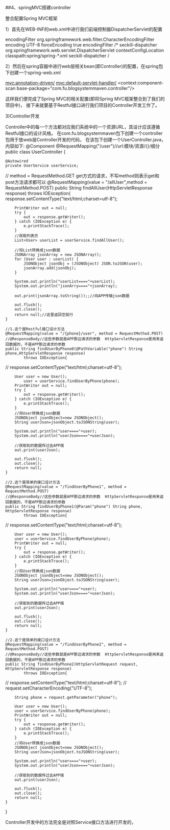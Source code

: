 ##4、springMVC搭建controller

整合配置Spring MVC框架

1）首先在WEB-INF的web.xml中进行我们前端控制器DispatcherServlet的配置

<web-app xmlns:xsi="http://www.w3.org/2001/XMLSchema-instance"
         xmlns="http://java.sun.com/xml/ns/javaee"
         xsi:schemaLocation="http://java.sun.com/xml/ns/javaee http://java.sun.com/xml/ns/javaee/web-app_3_0.xsd"
         version="3.0"
         metadata-complete="true">
  <!-- 用maven创建的web项目 要修改servlet版本为3.0 -->
  <!--防止乱码配置-->
  <filter>
    <filter-name>encodingFilter</filter-name>
    <filter-class>org.springframework.web.filter.CharacterEncodingFilter</filter-class>
    <init-param>
      <param-name>encoding</param-name>
      <param-value>UTF-8</param-value>
    </init-param>
    <init-param>
      <param-name>forceEncoding</param-name>
      <param-value>true</param-value>
    </init-param>
  </filter>
  <filter-mapping>
    <filter-name>encodingFilter</filter-name>
    <url-pattern>/*</url-pattern>
  </filter-mapping>

  <!--配置DispatcherServlet-->
  <servlet>
    <servlet-name>seckill-dispatcher</servlet-name>
    <servlet-class>org.springframework.web.servlet.DispatcherServlet</servlet-class>
    <!--
        配置SpringMVC 需要加载的配置文件
        spring-dao.xml，spring-service.xml,spring-web.xml
        Mybites -> spring -> springMvc
    -->
    <init-param>
      <param-name>contextConfigLocation</param-name>
      <param-value>classpath:spring/spring-*.xml</param-value>
    </init-param>
  </servlet>
  <servlet-mapping>
    <servlet-name>seckill-dispatcher</servlet-name>
    <!--默认匹配所有请求-->
    <url-pattern>/</url-pattern>
  </servlet-mapping>
</web-app>

2）然后在spring容器中进行web层相关bean(即Controller)的配置，在spring包下创建一个spring-web.xml

<?xml version="1.0" encoding="UTF-8"?>
<beans xmlns="http://www.springframework.org/schema/beans"
       xmlns:xsi="http://www.w3.org/2001/XMLSchema-instance"
       xmlns:context="http://www.springframework.org/schema/context"
       xmlns:mvc="http://www.springframework.org/schema/mvc"
       xsi:schemaLocation="http://www.springframework.org/schema/beans
        http://www.springframework.org/schema/beans/spring-beans.xsd
        http://www.springframework.org/schema/context
        http://www.springframework.org/schema/context/spring-context.xsd
        http://www.springframework.org/schema/mvc
        http://www.springframework.org/schema/mvc/spring-mvc.xsd">
    <!--配置spring mvc-->
    <!--1,开启springmvc注解模式-->
    <!--简化配置：
    a.自动注册DefaultAnnotationHandlerMapping,AnnotationMethodHandlerAdapter
    b.默认提供一系列的功能:数据绑定，数字和日期的format@NumberFormat,@DateTimeFormat
    c:xml,json的默认读写支持-->
    <mvc:annotation-driven/>
    <!--2.静态资源默认servlet配置-->
    <!--
        1).加入对静态资源处理：js,gif,png
        2).允许使用 "/" 做整体映射
    -->
    <mvc:default-servlet-handler/>
    <!--3：配置JSP 显示ViewResolver-->
    <bean class="org.springframework.web.servlet.view.InternalResourceViewResolver">
        <property name="viewClass" value="org.springframework.web.servlet.view.JstlView"/>
        <property name="prefix" value="/WEB-INF/jsp/"/>
        <property name="suffix" value=".jsp"/>
    </bean>
    <!--4:扫描web相关的controller-->
    <context:component-scan base-package="com.fu.blogsystemmaven.controller"/>
</beans>

这样我们便完成了Spring MVC的相关配置(即将Spring MVC框架整合到了我们的项目中)，
接下来就要基于Restful接口进行我们项目的Controller开发工作了。

3)Controller开发

Controller中的每一个方法都对应我们系统中的一个资源URL，其设计应该遵循Restful接口的设计风格。
在com.fu.blogsystemmaven包下创建一个controller包用于放web层Controller开发的代码，
在该包下创建一个UserController.java，内容如下:
@Component
@RequestMapping("/user")//url:模块/资源/{}/细分
public class UserController {

    @Autowired
    private UserService userService;

//    method = RequestMethod.GET  get方式的请求，不写method则表示get和post方法请求都可以
    @RequestMapping(value = "/allUser",method = RequestMethod.POST)
    public String findAllUser(HttpServletResponse response) throws IOException{
        response.setContentType("text/html;charset=utf-8");

        PrintWriter out = null;
        try {
            out = response.getWriter();
        } catch (IOException e) {
            e.printStackTrace();
        }
        //获取列表页
        List<User> userList = userService.findAllUser();

        //将List转换成json数据
        JSONArray jsonArray = new JSONArray();
        for (User user : userList) {
            JSONObject jsonObj = (JSONObject) JSON.toJSON(user);
            jsonArray.add(jsonObj);
        }

        System.out.println("userList===="+userList);
        System.out.println("jsonArry===="+jsonArray);

        out.print(jsonArray.toString());;//向APP传输json数据

        out.flush();
        out.close();
        return null;//这里返回空就行
    }

    //1.这个是Restful接口设计方法
    @RequestMapping(value = "/{phone}/user", method = RequestMethod.POST)
    //@ResponseBody//这些参数就是APP那边请求的参数  HttpServletResponse是用来返回数据的，不是APP那边请求的参数
    public String findUserByPhone0(@PathVariable("phone") String phone,HttpServletResponse response)
            throws IOException{

//        response.setContentType("text/html;charset=utf-8");

        User user = new User();
            user = userService.findUserByPhone(phone);
        PrintWriter out = null;
        try {
            out = response.getWriter();
        } catch (IOException e) {
            e.printStackTrace();
        }
        //将User转换成json数据
        JSONObject jsonObject=new JSONObject();
        String userJson=jsonObject.toJSONString(user);

        System.out.println("user===="+user);
        System.out.println("userJson===="+userJson);

        //获取到的数据传过去APP端
        out.print(userJson);

        out.flush();
        out.close();
        return null;
    }

    //2.这个是简单的接口设计方法
    @RequestMapping(value = "/findUserByPhone1", method = RequestMethod.POST)
    //@ResponseBody//这些参数就是APP那边请求的参数  HttpServletResponse是用来返回数据的，不是APP那边请求的参数
    public String findUserByPhone1(@Param("phone") String phone, HttpServletResponse response)
            throws IOException{

//        response.setContentType("text/html;charset=utf-8");

        User user = new User();
        user = userService.findUserByPhone(phone);
        PrintWriter out = null;
        try {
            out = response.getWriter();
        } catch (IOException e) {
            e.printStackTrace();
        }
        //将User转换成json数据
        JSONObject jsonObject=new JSONObject();
        String userJson=jsonObject.toJSONString(user);

        System.out.println("user===="+user);
        System.out.println("userJson===="+userJson);

        //获取到的数据传过去APP端
        out.print(userJson);

        out.flush();
        out.close();
        return null;
    }

    //2.这个是简单的接口设计方法
    @RequestMapping(value = "/findUserByPhone2", method = RequestMethod.POST)
    //@ResponseBody//这些参数就是APP那边请求的参数  HttpServletResponse是用来返回数据的，不是APP那边请求的参数
    public String findUserByPhone2(HttpServletRequest request, HttpServletResponse response)
            throws IOException{

//        response.setContentType("text/html;charset=utf-8");
//        request.setCharacterEncoding("UTF-8");

        String phone = request.getParameter("phone");

        User user = new User();
        user = userService.findUserByPhone(phone);
        PrintWriter out = null;
        try {
            out = response.getWriter();
        } catch (IOException e) {
            e.printStackTrace();
        }
        //将User转换成json数据
        JSONObject jsonObject=new JSONObject();
        String userJson=jsonObject.toJSONString(user);

        System.out.println("user===="+user);
        System.out.println("userJson===="+userJson);

        //获取到的数据传过去APP端
        out.print(userJson);

        out.flush();
        out.close();
        return null;
    }

}


Controller开发中的方法完全是对照Service接口方法进行开发的，
